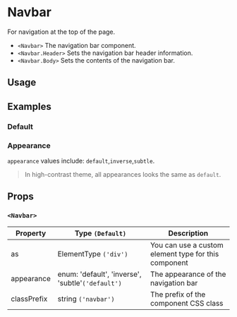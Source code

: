 # Navbar

For navigation at the top of the page.

- `<Navbar>` The navigation bar component.
- `<Navbar.Header>` Sets the navigation bar header information.
- `<Navbar.Body>` Sets the contents of the navigation bar.

## Usage

<!--{include:(components/navbar/fragments/import.md)}-->

## Examples

### Default

<!--{include:`basic.md`}-->

### Appearance

`appearance` values include: `default`,`inverse`,`subtle`.

> In high-contrast theme, all appearances looks the same as `default`.

<!--{include:`appearance.md`}-->

## Props

### `<Navbar>`

| Property    | Type `(Default)`                                  | Description                                          |
| ----------- | ------------------------------------------------- | ---------------------------------------------------- |
| as          | ElementType `('div')`                             | You can use a custom element type for this component |
| appearance  | enum: 'default', 'inverse', 'subtle'`('default')` | The appearance of the navigation bar                 |
| classPrefix | string `('navbar')`                               | The prefix of the component CSS class                |
